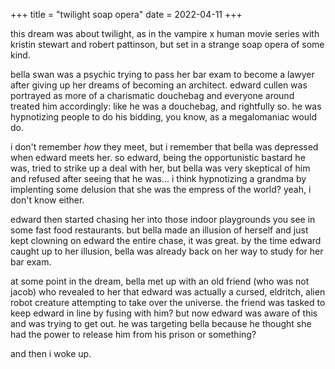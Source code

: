+++
title = "twilight soap opera"
date = 2022-04-11
+++

this dream was about twilight, as in the vampire x human movie series with kristin stewart and robert pattinson, but set in a strange soap opera of some kind.

bella swan was a psychic trying to pass her bar exam to become a lawyer after giving up her dreams of becoming an architect. edward cullen was portrayed as more of a charismatic douchebag and everyone around treated him accordingly: like he was a douchebag, and rightfully so. he was hypnotizing people to do his bidding, you know, as a megalomaniac would do.

i don't remember *how* they meet, but i remember that bella was depressed when edward meets her. so edward, being the opportunistic bastard he was, tried to strike up a deal with her, but bella was very skeptical of him and refused after seeing that he was... i think hypnotizing a grandma by implenting some delusion that she was the empress of the world? yeah, i don't know either.

edward then started chasing her into those indoor playgrounds you see in some fast food restaurants. but bella made an illusion of herself and just kept clowning on edward the entire chase, it was great. by the time edward caught up to her illusion, bella was already back on her way to study for her bar exam.

at some point in the dream, bella met up with an old friend (who was not jacob) who revealed to her that edward was actually a cursed, eldritch, alien robot creature attempting to take over the universe. the friend was tasked to keep edward in line by fusing with him? but now edward was aware of this and was trying to get out. he was targeting bella because he thought she had the power to release him from his prison or something?

and then i woke up.